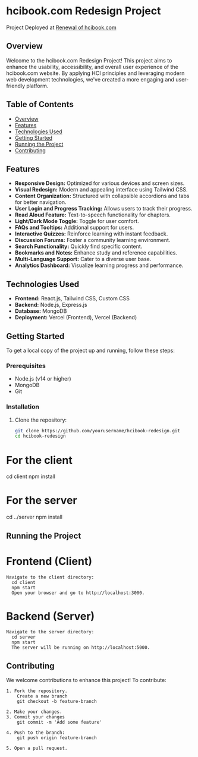 # hcibook.com Redesign Project

Project Deployed at [Renewal of hcibook.com](https://hcibook.vercel.app)
    

## Overview

Welcome to the hcibook.com Redesign Project! This project aims to enhance the usability, accessibility, and overall user experience of the hcibook.com website. By applying HCI principles and leveraging modern web development technologies, we've created a more engaging and user-friendly platform.

## Table of Contents

- [Overview](#overview)
- [Features](#features)
- [Technologies Used](#technologies-used)
- [Getting Started](#getting-started)
- [Running the Project](#running-the-project)
- [Contributing](#contributing)

## Features

- **Responsive Design:** Optimized for various devices and screen sizes.
- **Visual Redesign:** Modern and appealing interface using Tailwind CSS.
- **Content Organization:** Structured with collapsible accordions and tabs for better navigation.
- **User Login and Progress Tracking:** Allows users to track their progress.
- **Read Aloud Feature:** Text-to-speech functionality for chapters.
- **Light/Dark Mode Toggle:** Toggle for user comfort.
- **FAQs and Tooltips:** Additional support for users.
- **Interactive Quizzes:** Reinforce learning with instant feedback.
- **Discussion Forums:** Foster a community learning environment.
- **Search Functionality:** Quickly find specific content.
- **Bookmarks and Notes:** Enhance study and reference capabilities.
- **Multi-Language Support:** Cater to a diverse user base.
- **Analytics Dashboard:** Visualize learning progress and performance.

## Technologies Used

- **Frontend:** React.js, Tailwind CSS, Custom CSS
- **Backend:** Node.js, Express.js
- **Database:** MongoDB
- **Deployment:** Vercel (Frontend), Vercel (Backend)

## Getting Started

To get a local copy of the project up and running, follow these steps:

### Prerequisites

- Node.js (v14 or higher)
- MongoDB
- Git

### Installation

1. Clone the repository:
   ```bash
   git clone https://github.com/yourusername/hcibook-redesign.git
   cd hcibook-redesign

# For the client
cd client
npm install

# For the server
cd ../server
npm install


## Running the Project
  # Frontend (Client)
    Navigate to the client directory:
      cd client
      npm start
      Open your browser and go to http://localhost:3000.


  # Backend (Server)
    Navigate to the server directory:
      cd server
      npm start
      The server will be running on http://localhost:5000.


## Contributing
  We welcome contributions to enhance this project! To contribute:

    1. Fork the repository.
        Create a new branch
        git checkout -b feature-branch

    2. Make your changes.
    3. Commit your changes
        git commit -m 'Add some feature'

    4. Push to the branch:
        git push origin feature-branch

    5. Open a pull request.




  
     


